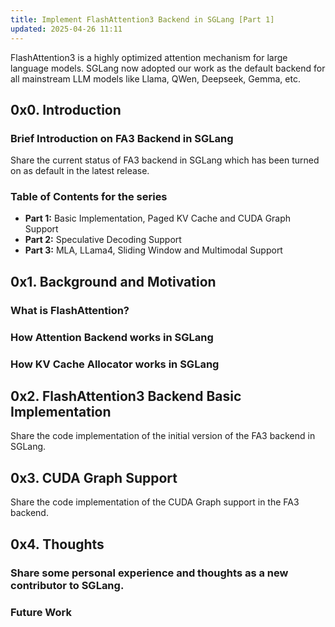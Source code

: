 ```yaml
---
title: Implement FlashAttention3 Backend in SGLang [Part 1]
updated: 2025-04-26 11:11
---
```


<div class="subtitle">FlashAttention3 is a highly optimized attention mechanism for large language models. SGLang now adopted our work as the default backend for all mainstream LLM models like Llama, QWen, Deepseek, Gemma, etc.</div>

## 0x0. Introduction

### Brief Introduction on FA3 Backend in SGLang
Share the current status of FA3 backend in SGLang which has been turned on as default in the latest release.

### Table of Contents for the series

- **Part 1:** Basic Implementation, Paged KV Cache and CUDA Graph Support
- **Part 2:** Speculative Decoding Support
- **Part 3:** MLA, LLama4, Sliding Window and Multimodal Support


## 0x1. Background and Motivation

### What is FlashAttention?

### How Attention Backend works in SGLang

### How KV Cache Allocator works in SGLang




## 0x2. FlashAttention3 Backend Basic Implementation

Share the code implementation of the initial version of the FA3 backend in SGLang.


## 0x3. CUDA Graph Support

Share the code implementation of the CUDA Graph support in the FA3 backend.



## 0x4. Thoughts

### Share some personal experience and thoughts as a new contributor to SGLang.

### Future Work
